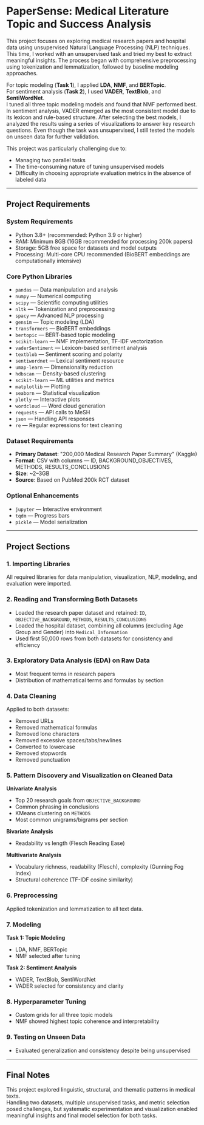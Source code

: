 # PaperSense: Medical Literature Topic and Success Analysis

This project focuses on exploring medical research papers and hospital data using unsupervised Natural Language Processing (NLP) techniques. This time, I worked with an unsupervised task and tried my best to extract meaningful insights. The process began with comprehensive preprocessing using tokenization and lemmatization, followed by baseline modeling approaches.

For topic modeling (**Task 1**), I applied **LDA**, **NMF**, and **BERTopic**.  
For sentiment analysis (**Task 2**), I used **VADER**, **TextBlob**, and **SentiWordNet**.  
I tuned all three topic modeling models and found that NMF performed best. In sentiment analysis, VADER emerged as the most consistent model due to its lexicon and rule-based structure. After selecting the best models, I analyzed the results using a series of visualizations to answer key research questions. Even though the task was unsupervised, I still tested the models on unseen data for further validation.

This project was particularly challenging due to:
- Managing two parallel tasks
- The time-consuming nature of tuning unsupervised models
- Difficulty in choosing appropriate evaluation metrics in the absence of labeled data

---

## Project Requirements

### System Requirements
- Python 3.8+ (recommended: Python 3.9 or higher)
- RAM: Minimum 8GB (16GB recommended for processing 200k papers)
- Storage: 5GB free space for datasets and model outputs
- Processing: Multi-core CPU recommended (BioBERT embeddings are computationally intensive)

### Core Python Libraries
- `pandas` — Data manipulation and analysis  
- `numpy` — Numerical computing  
- `scipy` — Scientific computing utilities  
- `nltk` — Tokenization and preprocessing  
- `spacy` — Advanced NLP processing  
- `gensim` — Topic modeling (LDA)  
- `transformers` — BioBERT embeddings  
- `bertopic` — BERT-based topic modeling  
- `scikit-learn` — NMF implementation, TF-IDF vectorization  
- `vaderSentiment` — Lexicon-based sentiment analysis  
- `textblob` — Sentiment scoring and polarity  
- `sentiwordnet` — Lexical sentiment resource  
- `umap-learn` — Dimensionality reduction  
- `hdbscan` — Density-based clustering  
- `scikit-learn` — ML utilities and metrics  
- `matplotlib` — Plotting  
- `seaborn` — Statistical visualization  
- `plotly` — Interactive plots  
- `wordcloud` — Word cloud generation  
- `requests` — API calls to MeSH  
- `json` — Handling API responses  
- `re` — Regular expressions for text cleaning  

### Dataset Requirements
- **Primary Dataset**: "200,000 Medical Research Paper Summary" (Kaggle)  
- **Format**: CSV with columns — ID, BACKGROUND_OBJECTIVES, METHODS, RESULTS_CONCLUSIONS  
- **Size**: ~2–3GB  
- **Source**: Based on PubMed 200k RCT dataset  

### Optional Enhancements
- `jupyter` — Interactive environment  
- `tqdm` — Progress bars  
- `pickle` — Model serialization  

---

## Project Sections

### 1. Importing Libraries
All required libraries for data manipulation, visualization, NLP, modeling, and evaluation were imported.

### 2. Reading and Transforming Both Datasets
- Loaded the research paper dataset and retained: `ID`, `OBJECTIVE_BACKGROUND`, `METHODS`, `RESULTS_CONCLUSIONS`
- Loaded the hospital dataset, combining all columns (excluding Age Group and Gender) into `Medical_Information`
- Used first 50,000 rows from both datasets for consistency and efficiency

### 3. Exploratory Data Analysis (EDA) on Raw Data
- Most frequent terms in research papers  
- Distribution of mathematical terms and formulas by section  

### 4. Data Cleaning
Applied to both datasets:
- Removed URLs  
- Removed mathematical formulas  
- Removed lone characters  
- Removed excessive spaces/tabs/newlines  
- Converted to lowercase  
- Removed stopwords  
- Removed punctuation  

### 5. Pattern Discovery and Visualization on Cleaned Data

**Univariate Analysis**
- Top 20 research goals from `OBJECTIVE_BACKGROUND`
- Common phrasing in conclusions
- KMeans clustering on `METHODS`
- Most common unigrams/bigrams per section

**Bivariate Analysis**
- Readability vs length (Flesch Reading Ease)

**Multivariate Analysis**
- Vocabulary richness, readability (Flesch), complexity (Gunning Fog Index)
- Structural coherence (TF-IDF cosine similarity)

### 6. Preprocessing
Applied tokenization and lemmatization to all text data.

### 7. Modeling

**Task 1: Topic Modeling**
- LDA, NMF, BERTopic  
- NMF selected after tuning

**Task 2: Sentiment Analysis**
- VADER, TextBlob, SentiWordNet  
- VADER selected for consistency and clarity

### 8. Hyperparameter Tuning
- Custom grids for all three topic models  
- NMF showed highest topic coherence and interpretability

### 9. Testing on Unseen Data
- Evaluated generalization and consistency despite being unsupervised

---

## Final Notes
This project explored linguistic, structural, and thematic patterns in medical texts.  
Handling two datasets, multiple unsupervised tasks, and metric selection posed challenges, but systematic experimentation and visualization enabled meaningful insights and final model selection for both tasks.
